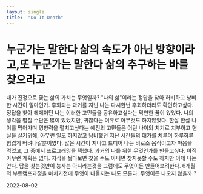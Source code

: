 ```yaml
---
layout: single
title:  "Do It Death"
---
```



 # 누군가는 말한다 삶의 속도가 아닌 방향이라고,또 누군가는 말한다 삶의 추구하는 바를 찾으라고
  내가 진정으로 쫓는 삶의 가치는 무엇일까?
  "나의 삶"이라는 정답을 찾아 허비하고 낭비한 시간이 얼마인가.
  후회되는 과거를 지닌 나는 다시한번 후회하더라도 확인하고싶다.
  정답을 찾아 헤메이던 나는 이러한 고민들을 공유하고싶다는 막연한 꿈이 있었다.
  나의 생각을 펼칠 수단은 많이 있었지만, 귀찮다는 이유로 아무것도 하지않았다. 
  한살 한살 나이를 먹어가며 영향력을 펼치고싶다는 예전의 고민들은 어린 나이의 치기로 치부하고 
  현실을 살기위해, 아무런 일도 하지않고 낭비했던 지난 시간들의 대가를 치루며 하루하루 힘겹게 버텨나갈뿐이였다.
  많은 시간이 지나고
  드디어 나는
  비로소 움직이고자 마음을 먹었고,
  그 중에서 프로그래밍을 택했다.
  과거의 나를 위한 무엇인가를 만들고싶다. 
  아직 아무런 계획은 없다.
  지식을 쌓다보면 찾을 수도
  아니면 찾지못할 수도
  하지만 이제 나는 안다.
  답을 찾는것만이 능사는 아니라는것을
  그럼에도 무엇이든 만들어보려한다. 6개월의 부트캠프과정을 마치기전에
  무엇이 나올지는 나도 모른다. 
  무엇이든 나오지 않을까 ?

2022-08-02
